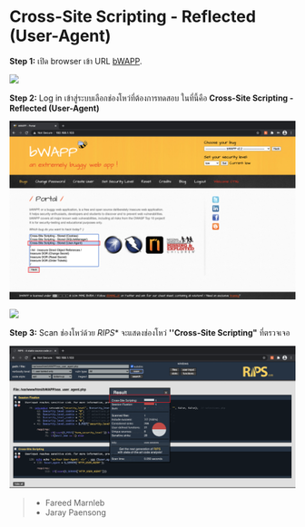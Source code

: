 # Cross-Site Scripting - Reflected (User-Agent)

**Step 1:** เปิด browser เข้า URL [bWAPP](#).

![](images/bwapp1-1.png)

**Step 2:** Log in เข้าสู่ระบบเลือกช่องโหว่ที่ต้องการทดสอบ ในที่นี้คือ **Cross-Site Scripting - Reflected (User-Agent)**

![](images/bwapp2.png)

![](images/bwapp3.png)

**Step 3:** Scan ช่องโหว่ด้วย *RIPS** จะแสดงช่องโหว่ **''Cross-Site Scripting"** ที่ตรวจเจอ

![](images/bwapp4-1.png)

>  -  Fareed Marnleb
>  -  Jaray Paensong